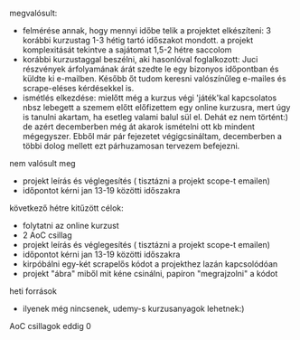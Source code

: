 megvalósult:
 - felmérése annak, hogy mennyi időbe telik a projektet elkészíteni: 3 korábbi kurzustag 1-3 hétig tartó időszakot mondott. a projekt komplexitását tekintve a sajátomat 1,5-2 hétre saccolom
 - korábbi kurzustaggal beszélni, aki hasonlóval foglalkozott: Juci részvények árfolyamának árát szedte le egy bizonyos időpontban és küldte ki e-mailben. Később őt tudom keresni valószínűleg e-mailes és scrape-eléses kérdésekkel is. 
 - ismétlés elkezdése: mielőtt még a kurzus végi 'játék'kal kapcsolatos nbsz lebegett a szemem előtt előfizettem egy online kurzusra, mert úgy is tanulni akartam, ha esetleg valami balul sül el. Dehát ez nem történt:) de azért decemberben még át akarok ismételni ott kb mindent mégegyszer. Ebből már pár fejezetet végigcsináltam, decemberben a többi dolog mellett ezt párhuzamosan tervezem befejezni. 




nem valósult meg
- projekt leírás és véglegesítés ( tisztázni a projekt scope-t emailen)
- időpontot kérni jan 13-19 közötti időszakra

következő hétre kitűzött célok:
- folytatni az online kurzust
- 2 AoC csillag
- projekt leírás és véglegesítés ( tisztázni a projekt scope-t emailen)
- időpontot kérni jan 13-19 közötti időszakra
- kirpóbálni egy-két scrapelős kódot a projekthez lazán kapcsolódóan
- projekt "ábra" miből mit kéne csinálni, papíron "megrajzolni" a kódot

heti források
- ilyenek még nincsenek, udemy-s kurzusanyagok lehetnek:)

AoC csillagok eddig
0






